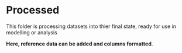 # Processed

This folder is processing datasets into thier final state, ready for use in modelling or analysis

__Here, reference data can be added and columns formatted__.